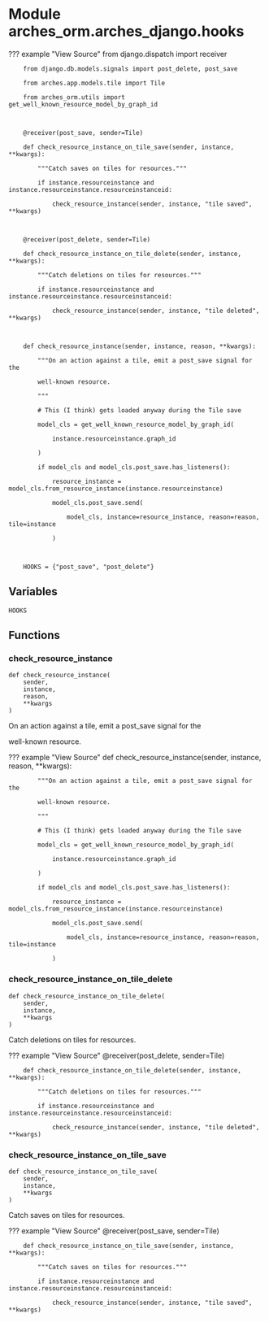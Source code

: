 # Module arches_orm.arches_django.hooks

??? example "View Source"
        from django.dispatch import receiver

        from django.db.models.signals import post_delete, post_save

        from arches.app.models.tile import Tile

        from arches_orm.utils import get_well_known_resource_model_by_graph_id

        

        @receiver(post_save, sender=Tile)

        def check_resource_instance_on_tile_save(sender, instance, **kwargs):

            """Catch saves on tiles for resources."""

            if instance.resourceinstance and instance.resourceinstance.resourceinstanceid:

                check_resource_instance(sender, instance, "tile saved", **kwargs)

        

        @receiver(post_delete, sender=Tile)

        def check_resource_instance_on_tile_delete(sender, instance, **kwargs):

            """Catch deletions on tiles for resources."""

            if instance.resourceinstance and instance.resourceinstance.resourceinstanceid:

                check_resource_instance(sender, instance, "tile deleted", **kwargs)

        

        def check_resource_instance(sender, instance, reason, **kwargs):

            """On an action against a tile, emit a post_save signal for the

            well-known resource.

            """

            # This (I think) gets loaded anyway during the Tile save

            model_cls = get_well_known_resource_model_by_graph_id(

                instance.resourceinstance.graph_id

            )

            if model_cls and model_cls.post_save.has_listeners():

                resource_instance = model_cls.from_resource_instance(instance.resourceinstance)

                model_cls.post_save.send(

                    model_cls, instance=resource_instance, reason=reason, tile=instance

                )

        

        HOOKS = {"post_save", "post_delete"}

## Variables

```python3
HOOKS
```

## Functions

    
### check_resource_instance

```python3
def check_resource_instance(
    sender,
    instance,
    reason,
    **kwargs
)
```

On an action against a tile, emit a post_save signal for the

well-known resource.

??? example "View Source"
        def check_resource_instance(sender, instance, reason, **kwargs):

            """On an action against a tile, emit a post_save signal for the

            well-known resource.

            """

            # This (I think) gets loaded anyway during the Tile save

            model_cls = get_well_known_resource_model_by_graph_id(

                instance.resourceinstance.graph_id

            )

            if model_cls and model_cls.post_save.has_listeners():

                resource_instance = model_cls.from_resource_instance(instance.resourceinstance)

                model_cls.post_save.send(

                    model_cls, instance=resource_instance, reason=reason, tile=instance

                )

    
### check_resource_instance_on_tile_delete

```python3
def check_resource_instance_on_tile_delete(
    sender,
    instance,
    **kwargs
)
```

Catch deletions on tiles for resources.

??? example "View Source"
        @receiver(post_delete, sender=Tile)

        def check_resource_instance_on_tile_delete(sender, instance, **kwargs):

            """Catch deletions on tiles for resources."""

            if instance.resourceinstance and instance.resourceinstance.resourceinstanceid:

                check_resource_instance(sender, instance, "tile deleted", **kwargs)

    
### check_resource_instance_on_tile_save

```python3
def check_resource_instance_on_tile_save(
    sender,
    instance,
    **kwargs
)
```

Catch saves on tiles for resources.

??? example "View Source"
        @receiver(post_save, sender=Tile)

        def check_resource_instance_on_tile_save(sender, instance, **kwargs):

            """Catch saves on tiles for resources."""

            if instance.resourceinstance and instance.resourceinstance.resourceinstanceid:

                check_resource_instance(sender, instance, "tile saved", **kwargs)